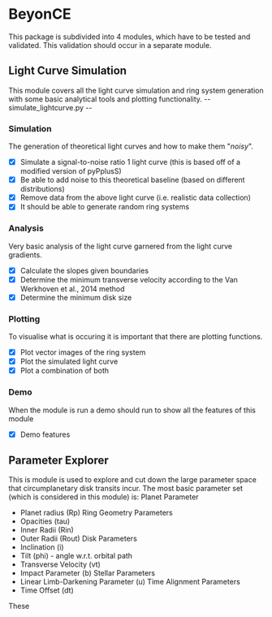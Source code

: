 # BeyonCE

This package is subdivided into 4 modules, which have to be tested and validated. This validation should occur in a separate module.

## Light Curve Simulation

This module covers all the light curve simulation and ring system generation with some basic analytical tools and plotting functionality. -- simulate_lightcurve.py --

### Simulation

The generation of theoretical light curves and how to make them "_noisy_".

 - [x] Simulate a signal-to-noise ratio 1 light curve (this is based off of a modified version of pyPplusS)
 - [x] Be able to add noise to this theoretical baseline (based on different distributions)
 - [x] Remove data from the above light curve (i.e. realistic data collection)
 - [x] It should be able to generate random ring systems

### Analysis

Very basic analysis of the light curve garnered from the light curve gradients.

 - [x] Calculate the slopes given boundaries
 - [x] Determine the minimum transverse velocity according to the Van Werkhoven et al., 2014 method
 - [x] Determine the minimum disk size

### Plotting

To visualise what is occuring it is important that there are plotting functions.

 - [x] Plot vector images of the ring system
 - [x] Plot the simulated light curve
 - [x] Plot a combination of both

### Demo

When the module is run a demo should run to show all the features of this module

 - [x] Demo features

## Parameter Explorer

This is module is used to explore and cut down the large parameter space that circumplanetary disk transits incur. 
The most basic parameter set (which is considered in this module) is:
Planet Parameter
 - Planet radius (Rp)
Ring Geometry Parameters
 - Opacities (tau)
 - Inner Radii (Rin) 
 - Outer Radii (Rout) 
Disk Parameters
 - Inclination (i)
 - Tilt (phi) - angle w.r.t. orbital path
 - Transverse Velocity (vt)
 - Impact Parameter (b)
Stellar Parameters
 - Linear Limb-Darkening Parameter (u)
Time Alignment Parameters
 - Time Offset (dt)

These
